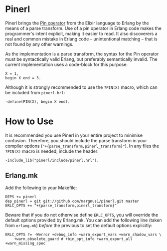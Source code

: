 # Pinerl
Pinerl brings the
[Pin operator](http://elixir-lang.org/getting-started/pattern-matching.html#the-pin-operator)
from the Elixir language to Erlang by the means of a parse transform. Use of a
pin operator in Erlang code makes the programmer's intent explicit, making it
easier to read. It also discoverers a real and common mistake in Erlang code
&ndash; unintentional matching &ndash; that is not found by any other warnings.

As the implementation is a parse transform, the syntax for the Pin operator must
be syntactically valid Erlang, but preferably semantically invalid. The current
implementation uses a code-block for this purpose:

    X = 1,
    begin X end = 3.

Although it is strongly recommended to use the `?PIN(X)` macro, which can be
included from `pinerl.hrl`:

    -define(PIN(X), begin X end).

# How to Use
It is recommended you use Pinerl in your entire project to minimise
confusion. Therefore, you should include the parse transform in your compiler
options (`"+{parse_transform,pinerl_transform}"`). In any files the `?PIN(X)`
macro is needed, include the header:

    -include_lib("pinerl/include/pinerl.hrl").

## Erlang.mk
Add the following to your Makefile:

    DEPS += pinerl
    dep_pinerl = git git://github.com/margnus1/pinerl.git master
    ERLC_OPTS += "+{parse_transform,pinerl_transform}"

Beware that if you do not otherwise define `ERLC_OPTS`, you will override the
default options provided by Erlang.mk. You can add the following line (taken
from `erlang.mk`) *before* the previous to set the default options explicitly:

    ERLC_OPTS ?= -Werror +debug_info +warn_export_vars +warn_shadow_vars \
	    +warn_obsolete_guard # +bin_opt_info +warn_export_all +warn_missing_spec
